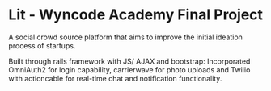# Lit - Wyncode Academy Final Project
A social crowd source platform that aims to improve the initial ideation process of startups. 

Built through rails framework with JS/ AJAX and bootstrap:
Incorporated OmniAuth2 for login capability, carrierwave for photo uploads and Twilio with actioncable for real-time chat and notification functionality.
